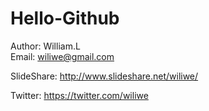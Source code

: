 Hello-Github
============

Author: William.L  
Email: <wiliwe@gmail.com>  

SlideShare: <http://www.slideshare.net/wiliwe/>  

Twitter: <https://twitter.com/wiliwe>

